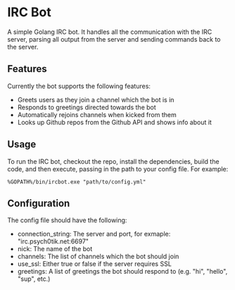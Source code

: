 IRC Bot
======

A simple Golang IRC bot. It handles all the communication with the IRC server, parsing all output from the server and sending commands back to the server.

Features
-------
Currently the bot supports the following features:

- Greets users as they join a channel which the bot is in
- Responds to greetings directed towards the bot
- Automatically rejoins channels when kicked from them
- Looks up Github repos from the Github API and shows info about it

Usage
----
To run the IRC bot, checkout the repo, install the dependencies, build the code, and then execute, passing in the path to your config file. For example:

`%GOPATH%/bin/ircbot.exe "path/to/config.yml"`


Configuration
-------------
The config file should have the following:

- connection_string: The server and port, for exmaple: "irc.psych0tik.net:6697"
- nick: The name of the bot
- channels: The list of channels which the bot should join
- use_ssl: Either true or false if the server requires SSL
- greetings: A list of greetings the bot should respond to (e.g. "hi", "hello", "sup", etc.)
